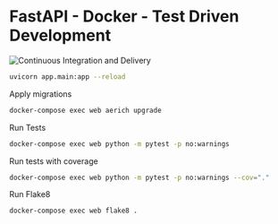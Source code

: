 # FastAPI - Docker - Test Driven Development

![Continuous Integration and Delivery](https://github.com/antoniovmonge/fastapi-tdd/workflows/Continuous%20Integration%20and%20Delivery/badge.svg?branch=main)

```bash
uvicorn app.main:app --reload
```

Apply migrations

```bash
docker-compose exec web aerich upgrade
```

Run Tests

```bash
docker-compose exec web python -m pytest -p no:warnings
```

Run tests with coverage

```bash
docker-compose exec web python -m pytest -p no:warnings --cov="."
```

Run Flake8

```bash
docker-compose exec web flake8 .
```
